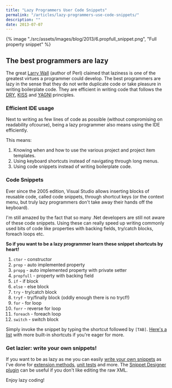 ```yaml
---
title: "Lazy Programmers User Code Snippets"
permalink: "/articles/lazy-programmers-use-code-snippets/"
description: ""
date: 2013-07-07
---
```


{% image "./src/assets/images/blog/2013/6.propfull_snippet.png", "Full property snippet" %}

## The best programmers are lazy

The great [Larry Wall](http://en.wikipedia.org/wiki/Larry_Wall) (author of Perl) claimed that laziness is one of the greatest virtues a programmer could develop. The best programmers are lazy in the sense that they do not write duplicate code or take pleasure in writing boilerplate code. They are efficient in writing code that follows the [DRY](http://en.wikipedia.org/wiki/Don't_repeat_yourself), [KISS](http://en.wikipedia.org/wiki/KISS_principle) and [YAGNI](http://en.wikipedia.org/wiki/You_aren't_gonna_need_it) principles.

### Efficient IDE usage

Next to writing as few lines of code as possible (without compromising on readability ofcourse), being a lazy programmer also means using the IDE efficiently.

This means:

1. Knowing when and how to use the various project and project item templates.
2. Using keyboard shortcuts instead of navigating through long menus.
3. Using code snippets instead of writing boilerplate code.

### Code Snippets

Ever since the 2005 edition, Visual Studio allows inserting blocks of reusable code, called code snippets, through shortcut keys (or the context menu, but truly lazy programmers don't take away their hands off the keyboard).

I'm still amazed by the fact that so many .Net developers are still not aware of these code snippets. Using these can really speed up writing commonly used bits of code like properties with backing fields, try/catch blocks, foreach loops etc.

__So if you want to be a lazy programmer learn these snippet shortcuts by heart!__

1. `ctor` - constructor
2. `prop` - auto implemented property
3. `propg` - auto implemented property with private setter
4. `propfull` - property with backing field
5. `if` - if block
6. `else` - else block
7. `try` - try/catch block
8. `tryf` - try/finally block (oddly enough there is no trycf!)
9. `for` - for loop
10. `forr` - reverse for loop
11. `foreach` - foreach loop
12. `switch` - switch block

Simply invoke the snippet by typing the shortcut followed by `[TAB]`. [Here's a list](http://msdn.microsoft.com/library/z41h7fat.aspx) with more built-in shortcuts if you're eager for more.

### Get lazier: write your own snippets!

If you want to be as lazy as me you can easily [write your own snippets](http://msdn.microsoft.com/library/ms165394.aspx) as I've done for [extension methods](/articles/visual-studio-snippet-for-extension-methods), [unit tests](/articles/visual-studio-snippets-for-unit-test-methods) and more. The [Snippet Designer plugin](http://visualstudiogallery.msdn.microsoft.com/B08B0375-139E-41D7-AF9B-FAEE50F68392) can be useful if you don't like editing the raw XML.

Enjoy lazy coding!
